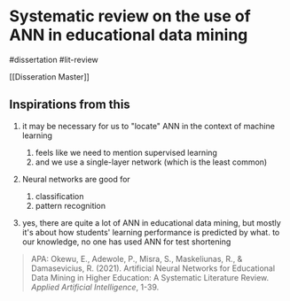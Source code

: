 # Systematic review on the use of ANN in educational data mining

#dissertation #lit-review

[[Disseration Master]]

## Inspirations from this
1. it may be necessary for us to "locate" ANN in the context of machine learning
	1. feels like we need to mention supervised learning
	2. and we use a single-layer network (which is the least common)
2. Neural networks are good for
	1. classification
	2. pattern recognition

3. yes, there are quite a lot of ANN in educational data mining, but mostly it's about how students' learning performance is predicted by what. to our knowledge, no one has used ANN for test shortening



>APA: Okewu, E., Adewole, P., Misra, S., Maskeliunas, R., & Damasevicius, R. (2021). Artificial Neural Networks for Educational Data Mining in Higher Education: A Systematic Literature Review. _Applied Artificial Intelligence_, 1-39.